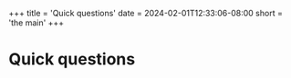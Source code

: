+++
title = 'Quick questions'
date = 2024-02-01T12:33:06-08:00
short = 'the main'
+++


# Quick questions